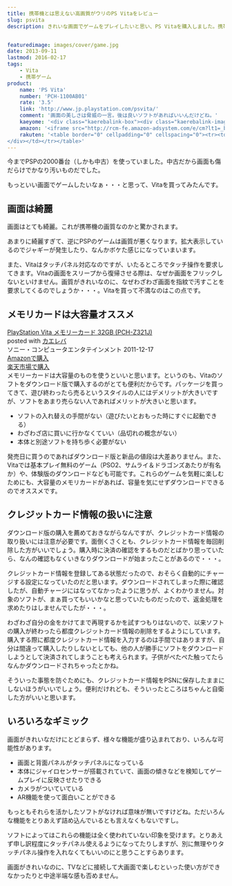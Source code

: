 ```yaml
---
title: 携帯機とは思えない高画質がウリのPS Vitaをレビュー
slug: psvita
description: きれいな画面でゲームをプレイしたいと思い、PS Vitaを購入しました。携帯機とは思えない画質の良さで、ただただ驚かされるばかりです。Vita単体でソフトをダウンロード購入することもできて利便性もいいです。


featuredimage: images/cover/game.jpg
date: 2013-09-11
lastmod: 2016-02-17
tags: 
    - Vita
    - 携帯ゲーム
product:
    name: 'PS Vita'
    number: 'PCH-1100AB01'
    rate: '3.5'
    link: 'http://www.jp.playstation.com/psvita/'
    comment: '画面の美しさは脅威の一言。後は良いソフトがあればいいんだけどね。'
    kaeyome: '<div class="kaerebalink-box"><div class="kaerebalink-image"><a href="http://www.amazon.co.jp/exec/obidos/ASIN/B005UKHQ2A/illusionspace-22/ref=nosim/" rel="nofollow" target="_blank"><img src="http://ecx.images-amazon.com/images/I/41faIWDVGrL._SL160_.jpg" style="border: none;" /></a></div><div class="kaerebalink-info"><div class="kaerebalink-name"><a href="http://www.amazon.co.jp/exec/obidos/ASIN/B005UKHQ2A/illusionspace-22/ref=nosim/" rel="nofollow" target="_blank">PlayStation Vita (プレイステーション ヴィータ) 3G/Wi-Fiモデル クリスタル・ブラック 限定版 (PCH-1100AB01)</a><div class="kaerebalink-powered-date">posted with <a href="http://kaereba.com" rel="nofollow" target="_blank">カエレバ</a></div></div><div class="kaerebalink-detail"> ソニー・コンピュータエンタテインメント 2013-02-28    </div><div class="kaerebalink-link1"><div class="shoplinkamazon"><a href="http://www.amazon.co.jp/gp/search?keywords=PCH-1100AB01&__mk_ja_JP=%83J%83%5E%83J%83i&tag=illusionspace-22" rel="nofollow" target="_blank" title="アマゾン" >Amazonで購入</a></div><div class="shoplinkrakuten"><a href="http://hb.afl.rakuten.co.jp/hgc/0e95387f.f2aef20d.0e953880.25e412bd/?pc=http%3A%2F%2Fsearch.rakuten.co.jp%2Fsearch%2Fmall%2FPCH-1100AB01%2F-%2Ff.1-p.1-s.1-sf.0-st.A-v.2%3Fx%3D0%26scid%3Daf_ich_link_urltxt%26m%3Dhttp%3A%2F%2Fm.rakuten.co.jp%2F" rel="nofollow" target="_blank" title="楽天市場" >楽天市場で購入</a></div></div></div><div class="booklink-footer" style="clear: left"></div></div>'
    amazon: '<iframe src="http://rcm-fe.amazon-adsystem.com/e/cm?lt1=_blank&bc1=000000&IS2=1&bg1=FFFFFF&fc1=000000&lc1=0000FF&t=illusionspace-22&o=9&p=8&l=as4&m=amazon&f=ifr&ref=ss_til&asins=B005UKHQ2A" style="width:120px;height:240px;" scrolling="no" marginwidth="0" marginheight="0" frameborder="0"></iframe>'
    rakuten: '<table border="0" cellpadding="0" cellspacing="0"><tr><td valign="top"><div style="border:1px solid;margin:0px;padding:6px 0px;width:120px;text-align:center;float:left"><a href="http://hb.afl.rakuten.co.jp/hgc/11b76af5.38b980f0.11b76af6.502e5017/?pc=http%3a%2f%2fitem.rakuten.co.jp%2fedigi%2fjan-4948872412940%2f%3fscid%3daf_link_tbl&m=http%3a%2f%2fm.rakuten.co.jp%2fedigi%2fi%2f10246631%2f" target="_blank"><img src="http://hbb.afl.rakuten.co.jp/hgb/?pc=http%3a%2f%2fthumbnail.image.rakuten.co.jp%2f%400_mall%2fedigi%2fcabinet%2fimg0030%2f4948872412940.jpg%3f_ex%3d80x80&m=http%3a%2f%2fthumbnail.image.rakuten.co.jp%2f%400_mall%2fedigi%2fcabinet%2fimg0030%2f4948872412940.jpg%3f_ex%3d64x64" alt="【Vita】 新価格プレイステーション ヴィータ本体（3G/Wi-Fiモ..." border="0" style="margin:0px;padding:0px"></a><p style="font-size:12px;line-height:1.4em;text-align:left;margin:0px;padding:2px 6px"><a href="http://hb.afl.rakuten.co.jp/hgc/11b76af5.38b980f0.11b76af6.502e5017/?pc=http%3a%2f%2fitem.rakuten.co.jp%2fedigi%2fjan-4948872412940%2f%3fscid%3daf_link_tbl&m=http%3a%2f%2fm.rakuten.co.jp%2fedigi%2fi%2f10246631%2f" target="_blank">【Vita】 新価格プレイステーション ヴィータ本体（3G/Wi-Fiモ...</a>
</div></td></tr></table>'
---
```


今までPSPの2000番台（しかも中古）を使っていました。中古だから画面も傷だらけでかなり汚いものだでした。

もっといい画面でゲームしたいなぁ・・・と思って、Vitaを買ってみたんです。


## 画面は綺麗


画面はとても綺麗。これが携帯機の画質なのかと驚かされます。

あまりに綺麗すぎて、逆にPSPのゲームは画質が悪くなります。拡大表示しているのでジャギーが発生したり、なんかボケた感じになっていまいます。

また、Vitaはタッチパネル対応なのですが、いたるところでタッチ操作を要求してきます。Vitaの画面をスリープから復帰させる際は、なぜか画面をフリックしないといけません。画質がきれいなのに、なぜわざわざ画面を指紋で汚すことを要求してくるのでしょうか・・・。Vitaを買って不満なのはこの点です。


## メモリカードは大容量オススメ


<div class="kaerebalink-box">
<div class="kaerebalink-image"><a href="http://www.amazon.co.jp/exec/obidos/ASIN/B005N4I59G/illusionspace-22/ref=nosim/" rel="nofollow" target="_blank"><img alt=""  src="http://ecx.images-amazon.com/images/I/51unW2fekeL._SL160_.jpg" style="border: none;" /></a></div>
<div class="kaerebalink-info">
<div class="kaerebalink-name"><a href="http://www.amazon.co.jp/exec/obidos/ASIN/B005N4I59G/illusionspace-22/ref=nosim/" rel="nofollow" target="_blank">PlayStation Vita メモリーカード 32GB (PCH-Z321J)</a>

<div class="kaerebalink-powered-date">posted with <a href="http://kaereba.com" rel="nofollow" target="_blank">カエレバ</a></div>
</div>
<div class="kaerebalink-detail"> ソニー・コンピュータエンタテインメント 2011-12-17    </div>
<div class="kaerebalink-link1">
<div class="shoplinkamazon"><a href="http://www.amazon.co.jp/gp/search?keywords=PCH-Z321J&#038;__mk_ja_JP=%83J%83%5E%83J%83i&#038;tag=illusionspace-22" rel="nofollow" target="_blank" title="アマゾン" >Amazonで購入</a></div>
<div class="shoplinkrakuten"><a href="http://hb.afl.rakuten.co.jp/hgc/0e95387f.f2aef20d.0e953880.25e412bd/?pc=http%3A%2F%2Fsearch.rakuten.co.jp%2Fsearch%2Fmall%2FPCH-Z321J%2F-%2Ff.1-p.1-s.1-sf.0-st.A-v.2%3Fx%3D0%26scid%3Daf_ich_link_urltxt%26m%3Dhttp%3A%2F%2Fm.rakuten.co.jp%2F" rel="nofollow" target="_blank" title="楽天市場" >楽天市場で購入</a></div>
</div>
</div>
<div class="booklink-footer" style="clear: left"></div>
</div>
メモリーカードは大容量のものを使うといいと思います。というのも、Vitaのソフトをダウンロード版で購入するのがとても便利だからです。パッケージを買ってきて、遊び終わったら売るというスタイルの人にはデメリットが大きいですが、ソフトをあまり売らない人であればメリットが大きいと思います。

<ul>
<li>ソフトの入れ替えの手間がない（遊びたいとおもった時にすぐに起動できる）</li>
<li>わざわざ店に買いに行かなくていい（品切れの概念がない）</li>
<li>本体と別途ソフトを持ち歩く必要がない</li>
</ul>

発売日に買うのであればダウンロード版と新品の値段は大差ありません。また、Vitaでは基本プレイ無料のゲーム（PSO2、サムライ＆ドラゴンズあたりが有名か）や、体験版のダウンロードなども可能です。これらのゲームを気軽に楽しむためにも、大容量のメモリカードがあれば、容量を気にせずダウンロードできるのでオススメです。


## クレジットカード情報の扱いに注意


ダウンロード版の購入を薦めておきながらなんですが、クレジットカード情報の取り扱いには注意が必要です。面倒くさくとも、クレジットカード情報を毎回削除した方がいいでしょう。購入時に決済の確認をするものだとばかり思っていたら、なんの確認もなくいきなりダウンロードが始まったことがあるので・・・。

クレジットカード情報を登録してある状態だったので、おそらく自動的にチャージする設定になっていたのだと思います。ダウンロードされてしまった際に確認したが、自動チャージにはなってなかったように思うが、よくわかりません。対象のソフトが、まぁ買ってもいいかなと思っていたものだったので、返金処理を求めたりはしませんでしたが・・・。

わざわざ自分の金をかけてまで再現するかを試すつもりはないので、以来ソフトの購入が終わったら都度クレジットカード情報の削除をするようにしています。購入する際に都度クレジットカード情報を入力するのは手間ではありますが、自分は間違って購入したりしないとしても、他の人が勝手にソフトをダウンロードしようとして決済されてしまうことも考えられます。子供がぺたぺた触ってたらなんかダウンロードされちゃったとかね。

そういった事態を防ぐためにも、クレジットカード情報をPSNに保存したままにしないほうがいいでしょう。便利だけれども、そういったところはちゃんと自衛した方がいいと思います。


## いろいろなギミック


画面がきれいなだけにとどまらず、様々な機能が盛り込まれており、いろんな可能性があります。

<ul>
<li>画面と背面パネルがタッチパネルになっている</li>
<li>本体にジャイロセンサーが搭載されていて、画面の傾きなどを検知してゲームプレイに反映させたりできる</li>
<li>カメラがついていている</li>
<li>AR機能を使って面白いことができる</li>
</ul>

もっともそれらを活かしたソフトがなければ意味が無いですけどね。ただいろんな機能をとりあえず詰め込んでいるとも言えなくもないですし。

ソフトによってはこれらの機能は全く使われていない印象を受けます。とりあえず申し訳程度にタッチパネル使えるようになってたりしますが、別に無理やりタッチパネル操作を入れなくてもいいのにと思うことすらあります。

画面がきれいなのに、TVなどに接続して大画面で楽しむといった使い方ができなかったりと中途半端な感も否めません。


  